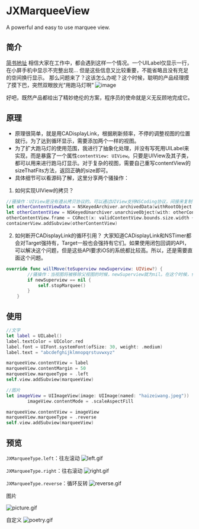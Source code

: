 # JXMarqueeView
A powerful and easy to use marquee view.

## 简介
[简书地址](https://www.jianshu.com/p/835ba205453d)
相信大家在工作中，都会遇到这样一个情况。一个UILabel仅显示一行，在小屏手机中显示不完整出现... 但是这些信息又比较重要，不能省略且没有充足的空间换行显示。
那么问题来了？这该怎么办呢？这个时候，聪明的产品经理摸了摸下巴，突然双眼放光“用跑马灯啊” ![image](http://upload-images.jianshu.io/upload_images/1085173-8e2995c2dc7144a3.jpg?imageMogr2/auto-orient/strip%7CimageView2/2/w/1240)

好吧，既然产品都给出了精妙绝伦的方案，程序员的使命就是义无反顾地完成它。

## 原理
- 原理很简单，就是用CADisplayLink，根据刷新频率，不停的调整视图的位置就行。为了达到循环显示，需要添加两个一样的视图。
- 为了扩大跑马灯的使用范围，我进行了抽象化处理，并没有写死用UILabel来实现，而是暴露了一个属性`contentView: UIView`。只要是UIView及其子类，都可以用来进行跑马灯显示。对于复杂的视图，需要自己重写contentView的sizeThatFits方法，返回正确的size即可。
- 具体细节可以看源码了解，这里分享两个骚操作：
1. 如何实现UIView的拷贝？
```swift
//骚操作：UIView是没有遵从拷贝协议的。可以通过UIView支持NSCoding协议，间接来复制一个视图
let otherContentViewData = NSKeyedArchiver.archivedData(withRootObject: validContentView)
let otherContentView = NSKeyedUnarchiver.unarchiveObject(with: otherContentViewData) as! UIView
otherContentView.frame = CGRect(x: validContentView.bounds.size.width + contentMargin, y: 0, width: validContentView.bounds.size.width, height: self.bounds.size.height)
containerView.addSubview(otherContentView)
```
2. 如何断开CADisplayLink的循环引用？
大家知道CADisplayLink和NSTimer都会对Target强持有，Target一般也会强持有它们。如果使用闭包回调的API，可以解决这个问题，但是这些API要求iOS的系统都比较高。所以，还是需要直面这个问题。
```swift
override func willMove(toSuperview newSuperview: UIView?) {
        //骚操作：当视图将被移除父视图的时候，newSuperview就为nil。在这个时候，停止掉CADisplayLink，断开循环引用，视图就可以被正确释放掉了。
        if newSuperview == nil {
            self.stopMarquee()
        }
    }
```
## 使用
```swift
//文字
let label = UILabel()
label.textColor = UIColor.red
label.font = UIFont.systemFont(ofSize: 30, weight: .medium)
label.text = "abcdefghijklmnopqrstuvwxyz"

marqueeView.contentView = label
marqueeView.contentMargin = 50
marqueeView.marqueeType = .left
self.view.addSubview(marqueeView)

//图片
let imageView = UIImageView(image: UIImage(named: "haizeiwang.jpeg"))
        imageView.contentMode = .scaleAspectFill

marqueeView.contentView = imageView
marqueeView.marqueeType = .reverse
self.view.addSubview(marqueeView)
```

## 预览
`JXMarqueeType.left`：往左滚动
![left.gif](https://upload-images.jianshu.io/upload_images/1085173-712f04ce62c1a3bc.gif?imageMogr2/auto-orient/strip)


`JXMarqueeType.right`：往右滚动
![right.gif](https://upload-images.jianshu.io/upload_images/1085173-5d21ffa924ec2afa.gif?imageMogr2/auto-orient/strip)


`JXMarqueeType.reverse`：循环反转
![reverse.gif](https://upload-images.jianshu.io/upload_images/1085173-acffb41b6479bf1a.gif?imageMogr2/auto-orient/strip)


图片

![picture.gif](https://upload-images.jianshu.io/upload_images/1085173-11111ffe222e7653.gif?imageMogr2/auto-orient/strip)

自定义
![poetry.gif](https://upload-images.jianshu.io/upload_images/1085173-c197188ee4e4fb44.gif?imageMogr2/auto-orient/strip)

